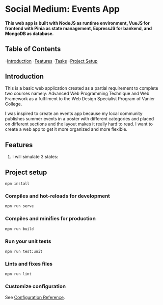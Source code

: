# Social Medium: Events App

#### This web app is built with NodeJS as runtime environment, VueJS for frontend with Pinia as state management, ExpressJS for bankend, and MongoDB as database.


## Table of Contents
-[Introduction](#introduction)
-[Features](#features)
-[Tasks](#tasks)
-[Project Setup](#projectsetup)


## Introduction
This is a basic web application created as a partial requirement to complete two courses namely: Advanced Web Programming Technique and Web Framework as a fulfilment to the Web Design Specialist Program of Vanier College.

I was inspired to create an events app because my local community publishes summer events in a poster with different categories and placed on different sections and the layout makes it really hard to read. I want to create a web app to get it more organized and more flexible.


## Features
1. I will simulate 3 states:
    


## Project setup
```
npm install
```

### Compiles and hot-reloads for development
```
npm run serve
```

### Compiles and minifies for production
```
npm run build
```

### Run your unit tests
```
npm run test:unit
```

### Lints and fixes files
```
npm run lint
```

### Customize configuration
See [Configuration Reference](https://cli.vuejs.org/config/).

